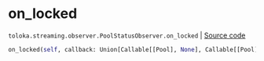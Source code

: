# on_locked
`toloka.streaming.observer.PoolStatusObserver.on_locked` | [Source code](https://github.com/Toloka/toloka-kit/blob/v0.1.25/src/streaming/observer.py#L233)

```python
on_locked(self, callback: Union[Callable[[Pool], None], Callable[[Pool], Awaitable[None]]])
```

